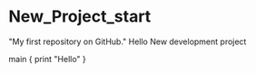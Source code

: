 # New_Project_start
"My first repository on GitHub." Hello
New development project

main
{
 print "Hello"
}
